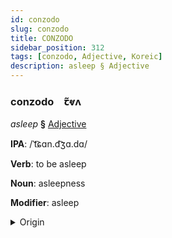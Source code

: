```yaml
---
id: conzodo
slug: conzodo
title: CONZODO
sidebar_position: 312
tags: [conzodo, Adjective, Koreic]
description: asleep § Adjective
---
```


### conzodo&emsp;<span kind="abugida">ꞇ̃ⱴʌ</span>

*asleep* **§** [Adjective](../../tags/Adjective)

**IPA**: /ˈt͡ɕɑn.d͡ʒɑ.dɑ/

**Verb**: to be asleep

**Noun**: asleepness

**Modifier**: asleep

<details>
    <summary>Origin</summary>
    Korean 잠자다 jamjada [t͡ɕa̠md͡ʑa̠da̠]<br/>
    <em>Koreic Language Family</em>
</details>